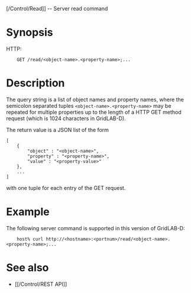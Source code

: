 [/Control/Read]] -- Server read command

# Synopsis
HTTP:
~~~
    GET /read/<object-name>.<property-name>;...
~~~

# Description

The query string is a list of object names and property names, where the semicolon separated tuples `<object-name>.<property-name>` may be repeated for multiple properties up to the length of a HTTP GET method request (which is  1024 characters in GridLAB-D).

The return value is a JSON list of the form
~~~~
[
    {   
        "object" : "<object-name>", 
        "property" : "<property-name>", 
        "value" : "<property-value>"
    },
    ...
]
~~~~
with one tuple for each entry of the GET request. 

# Example

The following server command is supported in this version of GridLAB-D:
~~~~
    host% curl http://<hostname>:<portnum>/read/<object-name>.<property-name>;...
~~~~

# See also

* [[/Control/REST API]]
